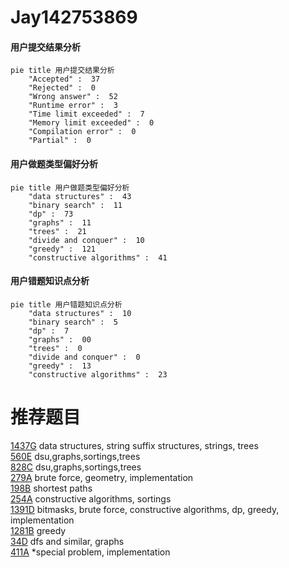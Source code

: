 # Jay142753869

<!-- tabs:start -->



#### **用户提交结果分析**

```mermaid
pie title 用户提交结果分析
    "Accepted" :  37
    "Rejected" :  0
    "Wrong answer" :  52
    "Runtime error" :  3
    "Time limit exceeded" :  7
    "Memory limit exceeded" :  0
    "Compilation error" :  0
    "Partial" :  0
```

#### **用户做题类型偏好分析**

```mermaid
pie title 用户做题类型偏好分析
    "data structures" :  43
    "binary search" :  11
    "dp" :  73
    "graphs" :  11
    "trees" :  21
    "divide and conquer" :  10
    "greedy" :  121
    "constructive algorithms" :  41
```
#### **用户错题知识点分析**

```mermaid
pie title 用户错题知识点分析
    "data structures" :  10
    "binary search" :  5
    "dp" :  7
    "graphs" :  00
    "trees" :  0
    "divide and conquer" :  0
    "greedy" :  13
    "constructive algorithms" :  23
```



<!-- tabs:end -->
# 推荐题目
[1437G](https://codeforces.com/contest/1437/problem/G)		data structures,
                        string suffix structures,
                        strings,
                        trees		  
[560E](https://codeforces.com/contest/560/problem/E)		dsu,graphs,sortings,trees		  
[828C](https://codeforces.com/contest/828/problem/C)		dsu,graphs,sortings,trees		  
[279A](https://codeforces.com/contest/279/problem/A)		brute force,
                        geometry,
                        implementation		  
[198B](https://codeforces.com/contest/198/problem/B)		shortest paths		  
[254A](https://codeforces.com/contest/254/problem/A)		constructive algorithms,
                        sortings		  
[1391D](https://codeforces.com/contest/1391/problem/D)		bitmasks,
                        brute force,
                        constructive algorithms,
                        dp,
                        greedy,
                        implementation		  
[1281B](https://codeforces.com/contest/1281/problem/B)		greedy		  
[34D](https://codeforces.com/contest/34/problem/D)		dfs and similar,
                        graphs		  
[411A](https://codeforces.com/contest/411/problem/A)		*special problem,
                        implementation		  
